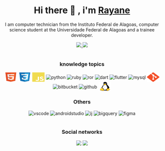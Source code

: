 <div>
  
  <h1 align="center">
     Hi there 👋 , i'm  
    <a href="https://www.linkedin.com/in/rayanequezia/">Rayane</a>
  </h1>
  
  <p align="center">
    I am computer technician from the Instituto Federal de Alagoas, computer science student at the Universidade Federal de Alagoas and a trainee developer.

  </p>
  
</div>

<div align="center">
  <a href="https://github.com/rayquezia03">
    <img height="150em" src="https://github-readme-stats.vercel.app/api?username=rayquezia03&count_private=true&include_all_commits=true&show_icons=true&theme=dracula&hide_border=false&show_owner=true"/>
    <img height="150em" src="https://github-readme-stats.vercel.app/api/top-langs/?username=rayquezia03&theme=dracula&hide_border=false&&layout=compact"/>
  </a>
</div>

<div align="center" valign="top"><br>
  <h3> knowledge topics </h3>
  <img align="center" alt="HTML" height="30" width="40" src="https://raw.githubusercontent.com/devicons/devicon/master/icons/html5/html5-original.svg">
  <img align="center" alt="CSS" height="30" width="40" src="https://raw.githubusercontent.com/devicons/devicon/master/icons/css3/css3-original.svg">
   <img align="center" alt="Js" height="30" width="40" src="https://raw.githubusercontent.com/devicons/devicon/master/icons/javascript/javascript-plain.svg">
   <img align="center" alt="python" height="30" width="40" src="https://upload.wikimedia.org/wikipedia/commons/thumb/c/c3/Python-logo-notext.svg/1869px-Python-logo-notext.svg.png">
   <img align="center" alt="ruby" height="30" width="40" src="https://i.pinimg.com/564x/dc/b5/06/dcb5064be3429ee44d4aa1722521ce81--ruby-code-ruby-programming.jpg">
      <img align="center" alt="ror" height="30" width="40" src="https://www.adrenalina.es/wp-content/uploads/2020/04/desarrollador-ruby-on-rails.png">
    <img align="center" alt="dart" height="30" width="40" src="https://encrypted-tbn0.gstatic.com/images?q=tbn:ANd9GcQbfwl7RGtZhY9GNrLHquRe94O8P9DBMAumna_yJRdggT3kz5yZCjilki7Dm1ShdP1Zx0w&usqp=CAU">
    <img align="center" alt="flutter" height="30" width="40" src="https://encrypted-tbn0.gstatic.com/images?q=tbn:ANd9GcQ_FkCArkpzh2CoDJSViCmbVHn4V6HYQBYrrmYKiMt8KDSty0FQaASekthpKkHKltPBk7g&usqp=CAU">
     <img align="center" alt="mysql" height="30" width="40" src="https://e7.pngegg.com/pngimages/354/683/png-clipart-logo-mysql-database-phpmyadmin-oracle-sql-logo-blue-text.png">
  <img align="center" alt="git" height="30" width="40" src="https://raw.githubusercontent.com/devicons/devicon/master/icons/git/git-original.svg">
  <img align="center" alt="bitbucket" height="35" width="35" src="https://cdn.jsdelivr.net/gh/ydemetriades/cfstep-bitbucket-buildstatus/icon.svg">
  <img align="center" alt="github" height="35" width="35" src="https://encrypted-tbn0.gstatic.com/images?q=tbn:ANd9GcRhNvXnGXBc4a_zB_L3zHNXQViNajuRTaZDZtUAnVoE8Q&s">
  <img align="center" alt="linux" height="30" width="40" src="https://raw.githubusercontent.com/devicons/devicon/master/icons/linux/linux-original.svg">
  <h3> Others </h3>
  <img align="center" alt="vscode" height="30" width="40" src="https://upload.wikimedia.org/wikipedia/commons/thumb/9/9a/Visual_Studio_Code_1.35_icon.svg/2048px-Visual_Studio_Code_1.35_icon.svg.png">
  <img align="center" alt="androidstudio" height="30" width="40" src="https://static-00.iconduck.com/assets.00/android-studio-icon-486x512-zp9um7zl.png">
  <img align="center" alt="ij" height="30" width="40" src="https://p1.hiclipart.com/preview/119/386/528/clay-os-6-a-macos-icon-intellij-idea-ij-logo-png-clipart.jpg">
     <img align="center" alt="bigquery" height="30" width="40" src="https://assets.website-files.com/60c8b5ba6f2cc2a0922f9214/60d92a354f98f4b7cf5e8ffe_google-bigquery-logo-1.svg">
     <img align="center" alt="figma" height="30" width="40" src="https://img.icons8.com/color/512/figma--v1.png">
</div><br>

<div align="center">
  <h3> Social networks </h3>
  <a href="https://www.linkedin.com/in/rayanequezia/" target="_blank"><img src="https://img.shields.io/badge/-LinkedIn-%230077B5?style=for-the-badge&logo=linkedin&logoColor=white" target="_blank"></a> 
  <a href="mailto:rayquezia03@gmail.com"><img src="https://img.shields.io/badge/-Gmail-%23333?style=for-the-badge&logo=gmail&logoColor=white" target="_blank"></a>
</div>
